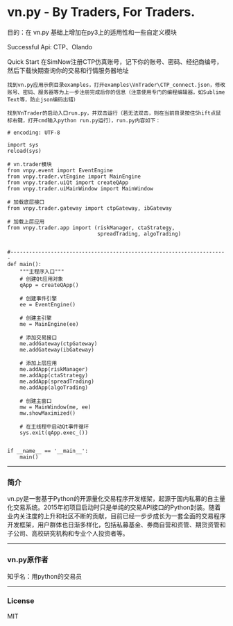 # vn.py - By Traders, For Traders.

目的：在 vn.py 基础上增加在py3上的适用性和一些自定义模块

  Successful Api: CTP、Olando 
  
Quick Start
    在SimNow注册CTP仿真账号，记下你的账号、密码、经纪商编号，然后下载快期查询你的交易和行情服务器地址

    找到vn.py应用示例目录examples，打开examples\VnTrader\CTP_connect.json，修改账号、密码、服务器等为上一步注册完成后你的信息（注意使用专门的编程编辑器，如Sublime Text等，防止json编码出错）

    找到VnTrader的启动入口run.py，并双击运行（若无法双击，则在当前目录按住Shift点鼠标右键，打开cmd输入python run.py运行），run.py内容如下：

    # encoding: UTF-8

    import sys
    reload(sys)

    # vn.trader模块
    from vnpy.event import EventEngine
    from vnpy.trader.vtEngine import MainEngine
    from vnpy.trader.uiQt import createQApp
    from vnpy.trader.uiMainWindow import MainWindow

    # 加载底层接口
    from vnpy.trader.gateway import ctpGateway, ibGateway

    # 加载上层应用
    from vnpy.trader.app import (riskManager, ctaStrategy, 
                                 spreadTrading, algoTrading)


    #----------------------------------------------------------------------
    def main():
        """主程序入口"""
        # 创建Qt应用对象
        qApp = createQApp()

        # 创建事件引擎
        ee = EventEngine()

        # 创建主引擎
        me = MainEngine(ee)

        # 添加交易接口
        me.addGateway(ctpGateway)
        me.addGateway(ibGateway)

        # 添加上层应用
        me.addApp(riskManager)
        me.addApp(ctaStrategy)
        me.addApp(spreadTrading)
        me.addApp(algoTrading)

        # 创建主窗口
        mw = MainWindow(me, ee)
        mw.showMaximized()

        # 在主线程中启动Qt事件循环
        sys.exit(qApp.exec_())


    if __name__ == '__main__':
        main()

---
### 简介

vn.py是一套基于Python的开源量化交易程序开发框架，起源于国内私募的自主量化交易系统。2015年初项目启动时只是单纯的交易API接口的Python封装。随着业内关注度的上升和社区不断的贡献，目前已经一步步成长为一套全面的交易程序开发框架，用户群体也日渐多样化，包括私募基金、券商自营和资管、期货资管和子公司、高校研究机构和专业个人投资者等。

---
### vn.py原作者
知乎名：用python的交易员

---
### License
MIT
